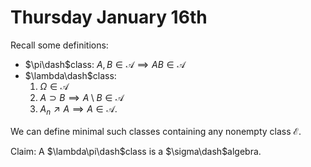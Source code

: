 # Thursday January 16th

Recall some definitions:

- $\pi\dash$class: $A, B \in \mathcal A \implies AB \in \mathcal A$
- $\lambda\dash$class:
  1. $\Omega \in \mathcal A$
  2. $A \supset B \implies A\setminus B \in \mathcal A$
  3. $A_n \nearrow A \implies A \in\mathcal A$.

We can define minimal such classes containing any nonempty class $\mathcal E$.

Claim:
A $\lambda\pi\dash$class is a $\sigma\dash$algebra.
